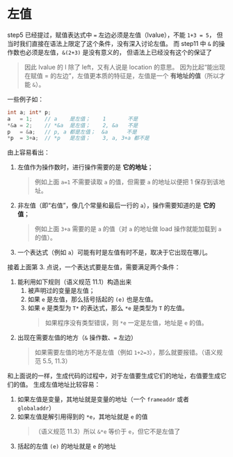 # 左值
step5 已经提过，赋值表达式中 `=` 左边必须是左值（lvalue），不能 `1+3 = 5`，
但当时我们直接在语法上限定了这个条件，没有深入讨论左值。
而 step11 中 `&` 的操作数也必须是左值，`&(2+3)` 是没有意义的，
但语法上已经没有这个的保证了
> 因此 lvalue 的 l 除了 left，又有人说是 location 的意思。
> 因为比起“能出现在赋值 = 的左边”，左值更本质的特征是，左值是一个 **有地址的值**（所以才能 `&`）。

一些例子如：
```c
int a; int* p;
a   = 1;    // a    是左值；    1       不是
*&a = 2;    // *&a  是左值；    2, &a   不是
p   = &a;   // p, a 都是左值；  &a      不是
*p  = 3+a;  // *p   是左值；    3, a, 3+a 都不是
```

由上容易看出：
1. 左值作为操作数时，进行操作需要的是 **它的地址**；
    > 例如上面 `a=1` 不需要读取 `a` 的值，但需要 `a` 的地址以便把 1 保存到该地址。
2. 非左值（即“右值”，像几个常量和最后一行的 `a`），操作需要知道的是 **它的值**；
    > 例如上面 `3+a` 需要的是 `a` 的值（对 `a` 的地址做 load 操作就能加载到 `a` 的值）。
3. 一个表达式（例如 `a`）可能有时是左值有时不是，取决于它出现在哪儿。

接着上面第 3. 点说，一个表达式要是左值，需要满足两个条件：
1. 能利用如下规则（语义规范 11.1）构造出来
    1. 被声明过的变量是左值；
    2. 如果 `e` 是左值，那么括号括起的 `(e)` 也是左值。
    3. 如果 `e` 是类型为 `T*` 的表达式，那么 `*e` 是类型为 `T` 的左值。
        > 如果程序没有类型错误，则 `*e` 一定是左值，地址是 `e` 的值。
2. 出现在需要左值的地方（`&` 操作数、`=` 左边）
    > 如果需要左值的地方不是左值（例如 `1+2=3`），那么就要报错。（语义规范 5.5, 11.3）

和上面说的一样，生成代码的过程中，对于左值要生成它们的地址，右值要生成它们的值。
生成左值地址比较容易：
1. 如果左值是变量，其地址就是变量的地址（一个 `frameaddr` 或者 `globaladdr`）
2. 如果左值是解引用得到的 `*e`，其地址就是 `e` 的值
    > （语义规范 11.3）所以 `&*e` 等价于 `e`，但它不是左值了
3. 括起的左值 `(e)` 的地址就是 `e` 的地址

